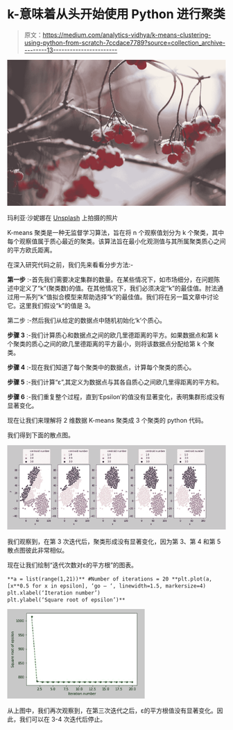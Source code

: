 # k-意味着从头开始使用 Python 进行聚类

> 原文：<https://medium.com/analytics-vidhya/k-means-clustering-using-python-from-scratch-7ccdace7789?source=collection_archive---------13----------------------->

![](img/2afcf3f8518f4a7aa59607d6271a6df2.png)

玛利亚·沙妮娜在 [Unsplash](https://unsplash.com?utm_source=medium&utm_medium=referral) 上拍摄的照片

K-means 聚类是一种无监督学习算法，旨在将 n 个观察值划分为 k 个聚类，其中每个观察值属于质心最近的聚类。该算法旨在最小化观测值与其所属聚类质心之间的平方欧氏距离。

在深入研究代码之前，我们先来看看分步方法:-

**第一步** :-首先我们需要决定集群的数量。在某些情况下，如市场细分，在问题陈述中定义了“k”(聚类数)的值。在其他情况下，我们必须决定“k”的最佳值。肘法通过用一系列“k”值拟合模型来帮助选择“k”的最佳值。我们将在另一篇文章中讨论它。这里我们假设“k”的值是 3。

第二步 :-然后我们从给定的数据点中随机初始化‘k’个质心。

**步骤 3** :-我们计算质心和数据点之间的欧几里德距离的平方。如果数据点和第 k 个聚类的质心之间的欧几里德距离的平方最小，则将该数据点分配给第 k 个聚类。

**步骤 4** :-现在我们知道了每个聚类中的数据点，计算每个聚类的质心。

**步骤 5** :-我们计算“ε”,其定义为数据点与其各自质心之间欧几里得距离的平方和。

**步骤 6** :-我们重复整个过程，直到‘Epsilon’的值没有显著变化，表明集群形成没有显著变化。

现在让我们来理解将 2 维数据 K-means 聚类成 3 个聚类的 python 代码。

我们得到下面的散点图。

![](img/bff1caf4752e4d0d8f2b522a976ccba8.png)

我们观察到，在第 3 次迭代后，聚类形成没有显著变化，因为第 3、第 4 和第 5 散点图彼此非常相似。

现在让我们绘制“迭代次数对ε的平方根”的图表。

```
**a = list(range(1,21))** #Number of iterations = 20 **plt.plot(a, [x**0.5 for x in epsilon], ‘go — ‘, linewidth=1.5, markersize=4)
plt.xlabel(‘Iteration number’) 
plt.ylabel(‘Square root of epsilon’)**
```

![](img/d9917efb1ff67d8b31d3be1b354d2748.png)

从上图中，我们再次观察到，在第三次迭代之后，ε的平方根值没有显著变化。因此，我们可以在 3-4 次迭代后停止。